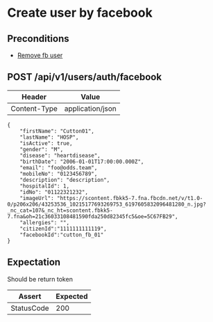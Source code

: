 # Create user by facebook

## Preconditions
* [Remove fb user](../common/delete_fb_user.md)

## POST /api/v1/users/auth/facebook

| Header | Value |
| - | - |
| Content-Type | application/json |

```
{
    "firstName": "Cutton01",
    "lastName": "HOSP",
    "isActive": true,
    "gender": "M",
    "disease": "heartdisease",
    "birthDate": "2006-01-01T17:00:00.000Z",
    "email": "foo@odds.team",
    "mobileNo": "0123456789",
    "description": "description",
    "hospitalId": 1,
    "idNo": "01122321232",
    "imageUrl": "https://scontent.fbkk5-7.fna.fbcdn.net/v/t1.0-0/p206x206/43253536_10215177693269753_6197605832096481280_n.jpg?_nc_cat=107&_nc_ht=scontent.fbkk5-7.fna&oh=21c36033108481590fda250d82345fc5&oe=5C67FB29",
    "allergies": "",
    "citizenId":"1111111111119",
    "facebookId":"cutton_fb_01"
}
```

## Expectation
Should be return token

| Assert | Expected |
| - | - |
| StatusCode | 200 |




